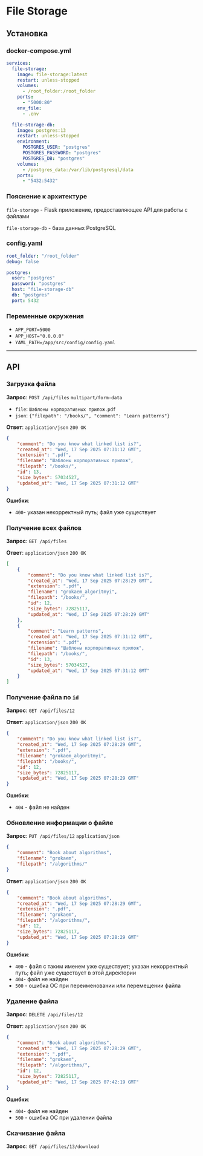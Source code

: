# File Storage

## Установка

### docker-compose.yml
```yaml
services:
  file-storage:
    image: file-storage:latest
    restart: unless-stopped
    volumes:
      - /root_folder:/root_folder
    ports:
      - "5000:80"
    env_file:
      - .env

  file-storage-db:
    image: postgres:13
    restart: unless-stopped
    environment:
      POSTGRES_USER: "postgres"
      POSTGRES_PASSWORD: "postgres"
      POSTGRES_DB: "postgres"
    volumes:
      - /postgres_data:/var/lib/postgresql/data
    ports:
      - "5432:5432"
```

### Пояснение к архитектуре
`file-storage` - Flask приложение, предоставляющее API для работы с файлами

`file-storage-db` - база данных PostgreSQL 

### config.yaml
```yaml
root_folder: "/root_folder"
debug: false

postgres:
  user: "postgres"
  password: "postgres"
  host: "file-storage-db"
  db: "postgres"
  port: 5432
```

### Переменные окружения
- `APP_PORT=5000`
- `APP_HOST="0.0.0.0"`
- `YAML_PATH=/app/src/config/config.yaml`

---

## API
### Загрузка файла
**Запрос**: `POST /api/files` `multipart/form-data`
- `file`: `Шаблоны корпоративных прилож.pdf`
- `json`: `{"filepath": "/books/", "comment": "Learn patterns"}` 

**Ответ**: `application/json` `200 OK`
```json
{
    "comment": "Do you know what linked list is?",
    "created_at": "Wed, 17 Sep 2025 07:31:12 GMT",
    "extension": ".pdf",
    "filename": "Шаблоны корпоративных прилож",
    "filepath": "/books/",
    "id": 13,
    "size_bytes": 57034527,
    "updated_at": "Wed, 17 Sep 2025 07:31:12 GMT"
}
```

**Ошибки**:
- `400`- указан некорректный путь; файл уже существует

### Получение всех файлов
**Запрос**: `GET /api/files`

**Ответ**: `application/json` `200 OK`
```json
[
    {
        "comment": "Do you know what linked list is?",
        "created_at": "Wed, 17 Sep 2025 07:28:29 GMT",
        "extension": ".pdf",
        "filename": "grokaem_algoritmyi",
        "filepath": "/books/",
        "id": 12,
        "size_bytes": 72825117,
        "updated_at": "Wed, 17 Sep 2025 07:28:29 GMT"
    },
    {
        "comment": "Learn patterns",
        "created_at": "Wed, 17 Sep 2025 07:31:12 GMT",
        "extension": ".pdf",
        "filename": "Шаблоны корпоративных прилож",
        "filepath": "/books/",
        "id": 13,
        "size_bytes": 57034527,
        "updated_at": "Wed, 17 Sep 2025 07:31:12 GMT"
    }
]
```
### Получение файла по `id`
**Запрос**: `GET /api/files/12`

**Ответ**: `application/json` `200 OK`
```json
{
    "comment": "Do you know what linked list is?",
    "created_at": "Wed, 17 Sep 2025 07:28:29 GMT",
    "extension": ".pdf",
    "filename": "grokaem_algoritmyi",
    "filepath": "/books/",
    "id": 12,
    "size_bytes": 72825117,
    "updated_at": "Wed, 17 Sep 2025 07:28:29 GMT"
}
```

**Ошибки**:
- `404` - файл не найден

### Обновление информации о файле
**Запрос**: `PUT /api/files/12` `application/json`
```json
{
    "comment": "Book about algorithms",
    "filename": "grokaem",
    "filepath": "/algorithms/"
}
```

**Ответ**: `application/json` `200 OK`
```json
{
    "comment": "Book about algorithms",
    "created_at": "Wed, 17 Sep 2025 07:28:29 GMT",
    "extension": ".pdf",
    "filename": "grokaem",
    "filepath": "/algorithms/",
    "id": 12,
    "size_bytes": 72825117,
    "updated_at": "Wed, 17 Sep 2025 07:28:29 GMT"
}
```

**Ошибки**:
- `400` - файл с таким именем уже существует; указан некорректный путь; файл уже существует в этой директории 
- `404`- файл не найден
- `500` - ошибка ОС при переименовании или перемещении файла

### Удаление файла
**Запрос**: `DELETE /api/files/12`

**Ответ**: `application/json` `200 OK`
```json
{
    "comment": "Book about algorithms",
    "created_at": "Wed, 17 Sep 2025 07:28:29 GMT",
    "extension": ".pdf",
    "filename": "grokaem",
    "filepath": "/algorithms/",
    "id": 12,
    "size_bytes": 72825117,
    "updated_at": "Wed, 17 Sep 2025 07:42:19 GMT"
}
```

**Ошибки**: 
- `404`- файл не найден
- `500` - ошибка ОС при удалении файла

### Скачивание файла
**Запрос**: `GET /api/files/13/download`